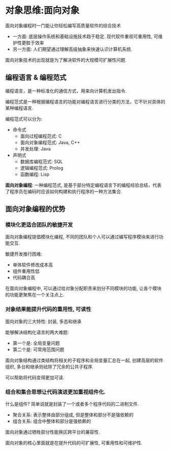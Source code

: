 # 对象思维:面向对象

面向对象编程时一门能让你轻松编写高质量软件的综合技术

- 一方面: 底层操作系统和基础设施技术趋于稳定. 现代软件重视可重用性, 可维护性更胜于效率
- 另一方面: 人们期望通过理解高级抽象来快速认识计算机系统.

面向对象技术的出现就是为了解决软件的大规模可扩展性问题.

## 编程语言 & 编程范式

编程语言，是一种标准化的通信方式，用来向计算机发出指令.

编程范式是一种根据编程语言的功能对编程语言进行分类的方法，它不针对具体的某种编程语言. 

编程范式可以分为:

- 命令式
  - 面向过程编程范式: C
  - 面向对象编程范式: Java, C++
  - 并发处理: Java
- 声明式
  - 数据库编程范式: SQL
  - 逻辑编程范式: Prolog
  - 函数编程: Lisp


**面向对象编程**: 一种编程范式, 是基于部分特定编程语言下的编程经验总结，代表了程序员在编码时应该如何构建和执行程序的一种方法集合. 

## 面向对象编程的优势 

### 模块化更适合团队的敏捷开发

面向对象编程提倡模块化编程, 不同的团队和个人可以通过编写程序模块来进行功能交互. 

敏捷开发推行困难:

- 单体软件修改成本高
- 组件重用性低
- 代码耦合高

在面向对象编程中, 可以通过给对象分配职责来划分不同模块的功能, 让各个模块的功能更聚焦在一个关注点上. 

### 对象结果能提升代码的重用性, 可读性

面向对象的三大特性: 封装, 多态和继承

能够解决结构化语言的两大难题:

- 第一个是: 全局变量问题
- 第二个是: 可常用范围问题

面向对象结构通过类结构将相关的子程序和全局变量汇总在一起, 创建高层的软件组织, 多台和继承则祛除了冗余的公共子程序.

可以帮助将代码变得更加可读.

### 组合和集合思想让代码演进更加重视组件化. 

什么是组件? 简单说就是封装了一个或者多个程序代码的二进制文件.

- 聚合关系: 表示整体由部分组成, 但是整体和部分不是强依赖的
- 组合关系: 组合中整体和部分是强依赖的

面向对象通过牺牲部分性能换区跨平台的兼容性.

面向对象的核心里面就是在提升代码的可扩展性, 可重用性和可维护性. 

